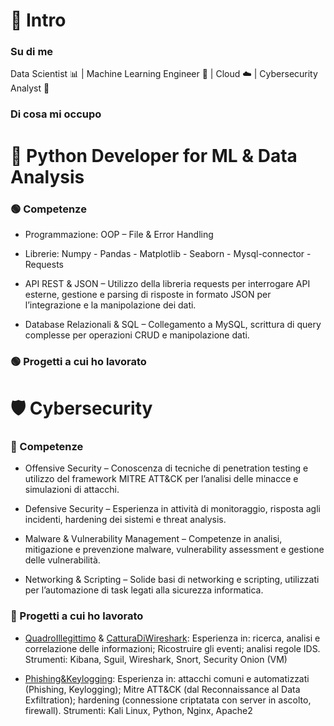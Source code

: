 # 👋 Intro
### Su di me
Data Scientist 📊 | Machine Learning Engineer 🤖 | Cloud ☁️ | Cybersecurity Analyst 🔐 
### Di cosa mi occupo

# 🐍 Python Developer for ML & Data Analysis

### 🟢 Competenze
- Programmazione: OOP – File & Error Handling

- Librerie: Numpy - Pandas - Matplotlib - Seaborn - Mysql-connector - Requests

-  API REST & JSON – Utilizzo della libreria requests per interrogare API esterne, gestione e parsing di risposte in formato JSON per l’integrazione e la manipolazione dei dati.

-  Database Relazionali & SQL – Collegamento a MySQL, scrittura di query complesse per operazioni CRUD e manipolazione dati.

### 🟢 Progetti a cui ho lavorato

# 🛡️ Cybersecurity

### 🔵  Competenze

- Offensive Security – Conoscenza di tecniche di penetration testing e utilizzo del framework MITRE ATT&CK per l’analisi delle minacce e simulazioni di attacchi.

-  Defensive Security – Esperienza in attività di monitoraggio, risposta agli incidenti, hardening dei sistemi e threat analysis.

-  Malware & Vulnerability Management – Competenze in analisi, mitigazione e prevenzione malware, vulnerability assessment e gestione delle vulnerabilità.

-  Networking & Scripting – Solide basi di networking e scripting, utilizzati per l’automazione di task legati alla sicurezza informatica.

### 🔵 Progetti a cui ho lavorato

- [QuadroIllegittimo](https://github.com/filippogiorgiorondo/QuadroIllegittimo) & [CatturaDiWireshark](https://github.com/filippogiorgiorondo/CatturaDiWireshark):
 Esperienza in: ricerca, analisi e correlazione delle informazioni; Ricostruire gli eventi;
analisi regole IDS.
 Strumenti: Kibana, Sguil, Wireshark, Snort, Security Onion (VM)

- [Phishing&Keylogging](https://github.com/filippogiorgiorondo/Phishing-Keylogging): 
 Esperienza in: attacchi comuni e automatizzati (Phishing, Keylogging); Mitre ATT&CK (dal Reconnaissance al Data Exfiltration); hardening (connessione criptatata con server in ascolto, firewall).
 Strumenti: Kali Linux, Python, Nginx, Apache2
